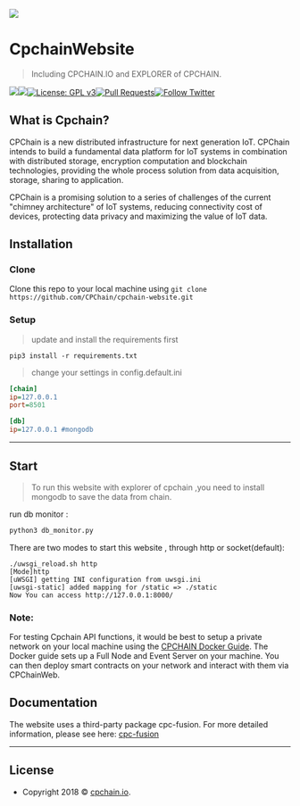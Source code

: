 ![](https://cpchain.io/static/img/logo_new.svg)



# CpchainWebsite

> Including CPCHAIN.IO and EXPLORER of CPCHAIN.

![](https://img.shields.io/badge/language-python3-orange.svg)![](https://img.shields.io/codeclimate/coverage/jekyll/jekyll.svg)[![License: GPL v3](https://img.shields.io/badge/License-GPLv3-blue.svg)](https://www.gnu.org/licenses/gpl-3.0)[![Pull Requests](https://img.shields.io/bitbucket/pr-raw/cpchain/chain.svg)](https://bitbucket.org/cpchain/chain/pull-requests/)[![Follow Twitter](https://img.shields.io/twitter/follow/cpchain_io.svg?label=Follow&style=social)](https://twitter.com/intent/follow?screen_name=cpchain_io)


## What is Cpchain?
CPChain is a new distributed infrastructure for next generation IoT. CPChain intends to build a fundamental data platform for IoT systems in combination with distributed storage, encryption computation and blockchain technologies, providing the whole process solution from data acquisition, storage, sharing to application.

CPChain is a promising solution to a series of challenges of the current "chimney architecture" of IoT systems, reducing connectivity cost of devices, protecting data privacy and maximizing the value of IoT data.




## Installation

### Clone

Clone this repo to your local machine using `git clone https://github.com/CPChain/cpchain-website.git`

### Setup


> update and install the requirements first
```python3
pip3 install -r requirements.txt
```
> change your settings in config.default.ini
```ini
[chain]
ip=127.0.0.1
port=8501

[db]
ip=127.0.0.1 #mongodb
```

---
## Start
> To run this website with explorer of cpchain ,you need to install mongodb to save the data from chain.

run db monitor :
```python
python3 db_monitor.py
```
There are two modes to start this website , through http or socket(default):
```shell
./uwsgi_reload.sh http                                                  
[Mode]http
[uWSGI] getting INI configuration from uwsgi.ini
[uwsgi-static] added mapping for /static => ./static
Now You can access http://127.0.0.1:8000/
```


### Note:

For testing Cpchain API functions, it would be best to setup a private network on your local machine using the <a href="http://docs.cpchain.io/deployment/deployment.html#download-docker" target="_blank">CPCHAIN Docker Guide</a>. The Docker guide sets up a Full Node and Event Server on your machine. 
You can then deploy smart contracts on your network and interact with them via CPChainWeb. 





## Documentation 

The website uses a third-party package cpc-fusion. For more detailed information, please see here:
<a href='http://docs.cpchain.io/api/cpc_fusion.cpc.html'>cpc-fusion</a>

---




## License

- Copyright 2018 © [cpchain.io](https://cpchain.io).

